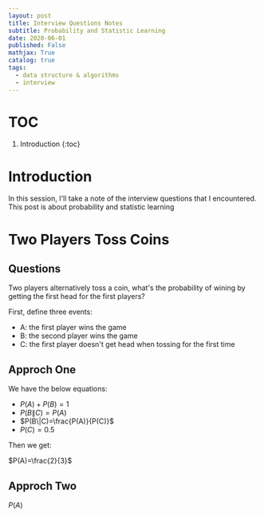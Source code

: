 ```yaml
---
layout: post
title: Interview Questions Notes
subtitle: Probability and Statistic Learning
date: 2020-06-01
published: False
mathjax: True
catalog: true
tags:
  - data structure & algorithms
  - interview
---
```

# TOC
1. Introduction
{:toc}

# Introduction
In this session, I'll take a note of the interview questions that I encountered. This post is about probability and statistic learning

# Two Players Toss Coins

## Questions

Two players alternatively toss a coin, what's the probability of wining by getting the first head for the first players?

First, define three events:

- A: the first player wins the game
- B: the second player wins the game
- C: the first player doesn't get head when tossing for the first time

## Approch One
We have the below equations:

- $P(A)+P(B)=1$
- $P(B\|C)=P(A)$
- $P(B\|C)=\frac{P(A)}{P(C)}$
- $P(C) = 0.5$

Then we get:

$P(A)=\frac{2}{3}$

## Approch Two

$P(A)$


